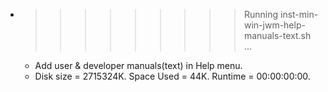 * >>>>>>>>> Running inst-min-win-jwm-help-manuals-text.sh ...
  * Add user & developer manuals(text) in Help menu.
  * Disk size = 2715324K. Space Used = 44K. Runtime = 00:00:00:00.
